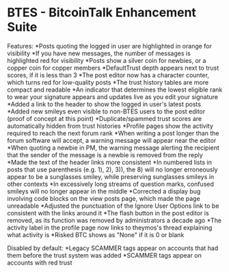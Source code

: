 # BTES - BitcoinTalk Enhancement Suite

Features:
*Posts quoting the logged in user are highlighted in orange for visibility
*If you have new messages, the number of messages is highlighted red for visibility
*Posts show a silver coin for newbies, or a copper coin for copper members
*DefaultTrust depth appears next to trust scores, if it is less than 3
*The post editor now has a character counter, which turns red for low-quality posts
*The trust history tables are more compact and readable
*An indicator that determines the lowest eligible rank to wear your signature appears and updates live as you edit your signature
*Added a link to the header to show the logged in user's latest posts
*Added new smileys even visible to non-BTES users to the post editor (proof of concept at this point)
*Duplicate/spammed trust scores are automatically hidden from trust histories
*Profile pages show the activity required to reach the next forum rank
*When writing a post longer than the forum software will accept, a warning message will appear near the editor
*When quoting a newbie in PM, the warning message alerting the recipient that the sender of the message is a newbie is removed from the reply
*Made the text of the header links more consistent
*In numbered lists in posts that use parenthesis (e.g. 1), 2), 3)), the 8) will no longer erroneously appear to be a sunglasses smiley, while preserving sunglasses smileys in other contexts
*In excessively long streams of question marks, confused smileys will no longer appear in the middle
*Corrected a display bug involving code blocks on the view posts page, which made the page unreadable
*Adjusted the punctuation of the Ignore User Options link to be consistent with the links around it
*The flash button in the post editor is removed, as its function was removed by administrators a decade ago
*The activity label in the profile page now links to theymos's thread explaining what activity is
*Risked BTC shows as "None" if it is 0 or blank

Disabled by default:
*Legacy SCAMMER tags appear on accounts that had them before the trust system was added
*SCAMMER tags appear on accounts with red trust